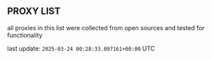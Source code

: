 ## PROXY LIST

all proxies in this list were collected from open sources and tested for functionality

last update: `2025-03-24 00:28:33.097161+00:00` UTC